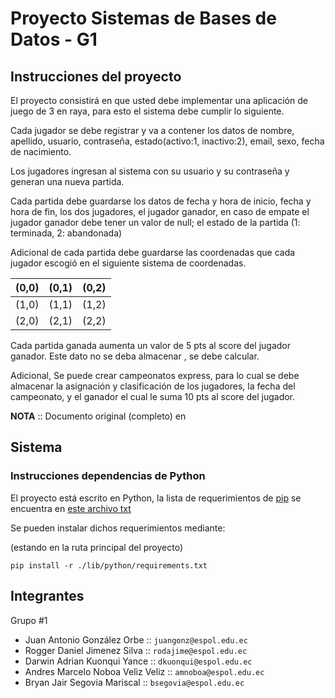 # Proyecto Sistemas de Bases de Datos - G1

## Instrucciones del proyecto

El proyecto consistirá en que usted debe implementar una aplicación de juego de
3 en raya, para esto el sistema debe cumplir lo siguiente.

Cada jugador se debe registrar y va a contener los datos de nombre, apellido,
usuario, contraseña, estado(activo:1, inactivo:2), email, sexo, fecha de
nacimiento.

Los jugadores ingresan al sistema con su usuario y su contraseña y generan una
nueva partida.

Cada partida debe guardarse los datos de fecha y hora de inicio, fecha y hora de
fin, los dos jugadores, el jugador ganador, en caso de empate el jugador ganador
debe tener un valor de null; el estado de la partida (1: terminada, 2:
abandonada)

Adicional de cada partida debe guardarse las coordenadas que cada jugador
escogió en el siguiente sistema de coordenadas.

| (0,0) | (0,1) | (0,2) |
|:-----:|:-----:|:-----:|
| (1,0) | (1,1) | (1,2) |
| (2,0) | (2,1) | (2,2) |

Cada partida ganada aumenta un valor de 5 pts al score del jugador ganador. Este
dato no se deba almacenar , se debe calcular.

Adicional, Se puede crear campeonatos express, para lo cual se debe almacenar la
asignación y clasificación de los jugadores, la fecha del campeonato, y el
ganador el cual le suma 10 pts al score del jugador.

**NOTA** :: Documento original (completo) en [](./lib/docs/Proyecto_SDB.pdf)

## Sistema

### Instrucciones dependencias de Python

El proyecto está escrito en Python, la lista de requerimientos de
[pip](https://pypi.org/) se encuentra en
[este archivo txt](./lib/python/requirements.txt)

Se pueden instalar dichos requerimientos mediante:

(estando en la ruta principal del proyecto)

```console
pip install -r ./lib/python/requirements.txt
```

## Integrantes

Grupo #1

- Juan Antonio González Orbe :: `juangonz@espol.edu.ec`
- Rogger Daniel Jimenez Silva :: `rodajime@espol.edu.ec`
- Darwin Adrian Kuonqui Yance :: `dkuonqui@espol.edu.ec`
- Andres Marcelo Noboa Veliz Veliz :: `amnoboa@espol.edu.ec`
- Bryan Jair Segovia Mariscal :: `bsegovia@espol.edu.ec`
